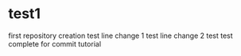 # test1
first repository creation test
line change 1 test
line change 2 test
test complete for commit tutorial
